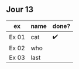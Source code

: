 Jour 13
-------

| ex | name | done? |
| :-: | :- | :- |
| Ex 01 | cat | :heavy_check_mark:
| Ex 02 | who |
| Ex 03 | last |

